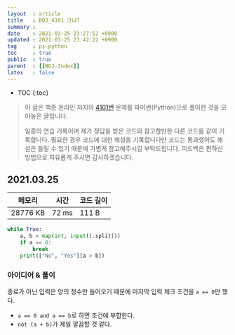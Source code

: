 ```yaml
---
layout  : article
title   : BOJ_4101 크냐?
summary : 
date    : 2021-03-25 23:27:52 +0900
updated : 2021-03-25 23:42:22 +0900
tag     : ps-python
toc     : true
public  : true
parent  : [[BOJ-Index]]
latex   : false
---
```

* TOC
{:toc}

> 이 글은 백준 온라인 저지의 [4101번](https://www.acmicpc.net/problem/4101) 문제를 파이썬(Python)으로 풀이한 것을 모아놓은 글입니다.
>
> 일종의 연습 기록이며 제가 정답을 받은 코드와 참고할만한 다른 코드를 같이 기록합니다. 필요한 경우 코드에 대한 해설을 기록합니다만 코드는 통과했어도 해설은 틀릴 수 있기 때문에 가볍게 참고해주시길 부탁드립니다. 피드백은 편하신 방법으로 자유롭게 주시면 감사하겠습니다.

## 2021.03.25

| 메모리    | 시간  | 코드 길이 |
| --------- | ----- | --------- |
| 28776 KB  | 72 ms | 111 B     |

```python
while True:
    a, b = map(int, input().split())
    if a == 0:
        break
    print(["No", "Yes"][a > b])
```

### 아이디어 & 풀이

종료가 아닌 입력은 양의 정수만 들어오기 때문에 마지막 입력 체크 조건을 `a == 0`만 했다.

* `a == 0 and a == b`로 하면 조건에 부합한다.
* `not (a + b)`가 제일 깔끔할 것 같다.
